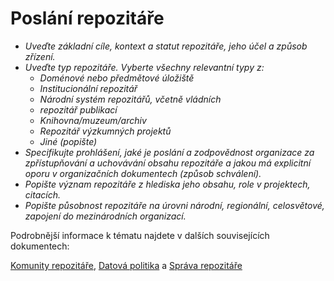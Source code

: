 
# Poslání repozitáře

- *Uveďte základní cíle, kontext a statut repozitáře, jeho účel a způsob zřízení.*
- *Uveďte typ repozitáře. Vyberte všechny relevantní typy z:*
  -  *Doménové nebo předmětové úložiště*
  -  *Institucionální repozitář*
  -  *Národní systém repozitářů, včetně vládních*
  -  *repozitář publikací*
  -  *Knihovna/muzeum/archiv*
  -  *Repozitář výzkumných projektů*
  -  *Jiné (popište)*
- *Specifikujte prohlášení, jaké je poslání a zodpovědnost organizace za zpřístupňování a uchovávání obsahu repozitáře a jakou má explicitní oporu v organizačních dokumentech (způsob schválení).*
- *Popište význam repozitáře z hlediska jeho obsahu, role v projektech, citacích.*
- *Popište působnost repozitáře na úrovni národní, regionální, celosvětové, zapojení do mezinárodních organizací.*
 
Podrobnější informace k tématu najdete v dalších souvisejících dokumentech: 

[Komunity repozitáře](../pruvodce/komunity-repozitare.md), [Datová politika](datova-politika.md) a [Správa repozitáře](sprava-repozitare.md)
